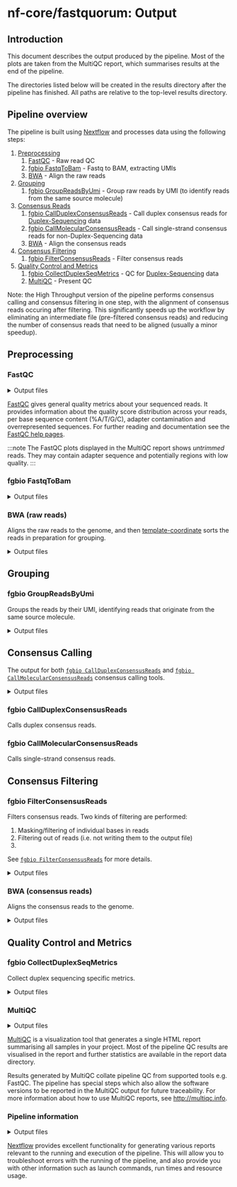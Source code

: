 # nf-core/fastquorum: Output

## Introduction

This document describes the output produced by the pipeline. Most of the plots are taken from the MultiQC report, which summarises results at the end of the pipeline.

The directories listed below will be created in the results directory after the pipeline has finished. All paths are relative to the top-level results directory.

<!-- TODO nf-core: Write this documentation describing your workflow's output -->

## Pipeline overview

The pipeline is built using [Nextflow](https://www.nextflow.io/) and processes data using the following steps:

1. [Preprocessing](#preprocessing)
   1. [FastQC](#fastqc) - Raw read QC
   2. [fgbio FastqToBam](#fgbio-fastqtobam) - Fastq to BAM, extracting UMIs
   3. [BWA](#bwa-raw-reads) - Align the raw reads
2. [Grouping](#grouping)
   1. [fgbio GroupReadsByUmi](#fgbio-groupreadsbyumi) - Group raw reads by UMI (to identify reads from the same source molecule)
3. [Consensus Reads](#consensus-calling)
   1. [fgbio CallDuplexConsensusReads](#fgbio-callduplexconsensusreads) - Call duplex consensus reads for [Duplex-Sequencing][duplex-seq-link] data
   2. [fgbio CallMolecularConsensusReads](#fgbio-callduplexconsensusreads) - Call single-strand consensus reads for non-Duplex-Sequencing data
   3. [BWA](#bwa-consensus-reads) - Align the consensus reads
4. [Consensus Filtering](#consensus-filtering)
   1. [fgbio FilterConsensusReads](#fgbio-filterconsensusreads) - Filter consensus reads
5. [Quality Control and Metrics](#quality-control-and-metrics)
   1. [fgbio CollectDuplexSeqMetrics]() - QC for [Duplex-Sequencing][duplex-seq-link] data
   2. [MultiQC](#multiqc) - Present QC

Note: the High Throughput version of the pipeline performs consensus calling and consensus filtering in one step, with the alignment of consensus reads occuring after filtering.
This significantly speeds up the workflow by eliminating an intermediate file (pre-filtered consensus reads) and reducing the number of consensus reads that need to be aligned (usually a minor speedup).

[duplex-seq-link]: https://en.wikipedia.org/wiki/Duplex_sequencing

## Preprocessing

### FastQC

<details markdown="1">
<summary>Output files</summary>

**Output directory: `{outdir}/preprocessing/fastqc/<sample>`**

- `*_fastqc.html`: [FastQC](http://www.bioinformatics.babraham.ac.uk/projects/fastqc/) report containing quality metrics.
- `*_fastqc.zip`: Zip archive containing the [FastQC](http://www.bioinformatics.babraham.ac.uk/projects/fastqc/) report, tab-delimited data file and plot images.

</details>

[FastQC](http://www.bioinformatics.babraham.ac.uk/projects/fastqc/) gives general quality metrics about your sequenced reads. It provides information about the quality score distribution across your reads, per base sequence content (%A/T/G/C), adapter contamination and overrepresented sequences. For further reading and documentation see the [FastQC help pages](http://www.bioinformatics.babraham.ac.uk/projects/fastqc/Help/).

<!-- TODO update with example plots -->

:::note
The FastQC plots displayed in the MultiQC report shows _untrimmed_ reads. They may contain adapter sequence and potentially regions with low quality.
:::

### fgbio FastqToBam

<details markdown="1">
<summary>Output files</summary>

**Output directory: `{outdir}/preprocessing/fastqtobam/<sample>`**

- '\*.unmapped.bam`
  - the unmapped BAM produced by [`fgbio FastqToBam`](http://fulcrumgenomics.github.io/fgbio/tools/latest/FastqToBam.html).
  - the `RX` [SAM tag](https://samtools.github.io/hts-specs/SAMtags.pdf) stores the raw bases for the reads unique molecular identifier (UMI)

</details>

### BWA (raw reads)

Aligns the raw reads to the genome, and then [template-coordinate](https://www.htslib.org/doc/samtools-sort.html) sorts the reads in preparation for grouping.

<details markdown="1">
<summary>Output files</summary>

**Output directory: `{outdir}/preprocessing/align_raw_bam/<sample>`**

- '\*.mapped.bam`
  - the mapped BAM produced by:
    - aligning with [`bwa mem`](https://github.com/lh3/bwa)
    - reformatted by [`fgbio ZipperBam`](http://fulcrumgenomics.github.io/fgbio/tools/latest/ZipperBam.html) (to transfer any [SAM tags](https://samtools.github.io/hts-specs/SAMtags.pdf) from the unmapped BAM to the mapped BAM, since this is not carried forward by BWA)
    - template-coordinate sorted by [`samtools sort`](http://www.htslib.org/doc/samtools.html)
  - the `RX` [SAM tag](https://samtools.github.io/hts-specs/SAMtags.pdf) stores the raw bases for the reads unique molecular identifier (UMI)

</details>

## Grouping

### fgbio GroupReadsByUmi

Groups the reads by their UMI, identifying reads that originate from the same source molecule.

<details markdown="1">
<summary>Output files</summary>

**Output directory: `{outdir}/grouping/groupreadsbyumi/<sample>`**

- '\*.mapped.bam`
  - the group BAM produced by [`fgbio GroupReadsByUmi`](http://fulcrumgenomics.github.io/fgbio/tools/latest/GroupReadsByUmi.html)
  - the `MI` [SAM tag](https://samtools.github.io/hts-specs/SAMtags.pdf) stores the molecular identifier for the read after grouping.
- '\*.grouped-family-sizes.txt'
  - the metric produced by [`fgbio GroupReadsByUmi`](http://fulcrumgenomics.github.io/fgbio/tools/latest/GroupReadsByUmi.html) that describes the distribution of tag family sizes observed during grouping ([see this link](https://fulcrumgenomics.github.io/fgbio/metrics/latest/#tagfamilysizemetric)).

</details>

## Consensus Calling

The output for both [`fgbio CallDuplexConsensusReads`](http://fulcrumgenomics.github.io/fgbio/tools/latest/CallDuplexConsensusReads.html) and [`fgbio CallMolecularConsensusReads`](http://fulcrumgenomics.github.io/fgbio/tools/latest/CallMolecularConsensusReads.html) consensus calling tools.

<details markdown="1">
<summary>Output files</summary>

**Output directory: `{outdir}/consensus_calling/called/<sample>`**

- '\*.cons.unmapped.bam`
  - the BAM with consensus calls
  - see [this description](https://github.com/fulcrumgenomics/fgbio/wiki/Developer-Note:-Tracking-Reads-through-Grouping-and-Duplex-Consensus-Calling#consensus-calling-tags) of [SAM tag](https://samtools.github.io/hts-specs/SAMtags.pdf) added to consensus reads.

</details>

### fgbio CallDuplexConsensusReads

Calls duplex consensus reads.

### fgbio CallMolecularConsensusReads

Calls single-strand consensus reads.

## Consensus Filtering

### fgbio FilterConsensusReads

Filters consensus reads.
Two kinds of filtering are performed:

1. Masking/filtering of individual bases in reads
2. Filtering out of reads (i.e. not writing them to the output file)
3.

See [`fgbio FilterConsensusReads`](http://fulcrumgenomics.github.io/fgbio/tools/latest/FilterConsensusReads.html) for more details.

<details markdown="1">
<summary>Output files</summary>

**Output directory: `{outdir}/consensus_filtering/filtered/<sample>`**

- '\*.cons.filtered.bam`
  - the BAM with filtered consensus calls produced by [`fgbio FilterConsensusReads`](http://fulcrumgenomics.github.io/fgbio/tools/latest/FilterConsensusReads.html)

</details>

### BWA (consensus reads)

Aligns the consensus reads to the genome.

<details markdown="1">
<summary>Output files</summary>

**Output directory: `{outdir}/filtering/align_consensus_bam/<sample>`**

- '\*.mapped.bam`
  - the mapped BAM produced by:
    - aligning with [`bwa mem`](https://github.com/lh3/bwa)
    - reformatted by [`fgbio ZipperBam`](http://fulcrumgenomics.github.io/fgbio/tools/latest/ZipperBam.html) (to transfer any [SAM tags](https://samtools.github.io/hts-specs/SAMtags.pdf) from the unmapped BAM to the mapped BAM, since this is not carried forward by BWA)

</details>

## Quality Control and Metrics

### fgbio CollectDuplexSeqMetrics

Collect duplex sequencing specific metrics.

<details markdown="1">
<summary>Output files</summary>

**Output directory: `{outdir}/metrics/duplex_seq/<sample>`**

Metrics produced by [`fgbio CollectDuplexSeqMetrics`](http://fulcrumgenomics.github.io/fgbio/tools/latest/CollectDuplexSeqMetrics.html):

- `*.family_sizes.txt*` - metrics on the frequency of different types of families of different sizes
- `*.duplex_family_sizes.txt*`- metrics on the frequency of duplex tag families by the number of observations from each strand
- `*.duplex_yield_metrics.txt*`- summary QC metrics produced using 5%, 10%, 15%...100% of the data
- `*.umi_counts.txt*`- metrics on the frequency of observations of UMIs within reads and tag families
- `*.duplex_qc.pdf*`- a series of plots generated from the preceding metrics files for visualization
- `*.duplex_umi_counts.txt*`- (optional) metrics on the frequency of observations of duplex UMIs within reads and tag families. This file is only produced _if_ the `--duplex-umi-counts` option is used as it requires significantly more memory to track all pairs of UMIs seen when a large number of UMI sequences are present.

</details>

### MultiQC

<details markdown="1">
<summary>Output files</summary>

- `multiqc/`
  - `multiqc_report.html`: a standalone HTML file that can be viewed in your web browser.
  - `multiqc_data/`: directory containing parsed statistics from the different tools used in the pipeline.
  - `multiqc_plots/`: directory containing static images from the report in various formats.

</details>

[MultiQC](http://multiqc.info) is a visualization tool that generates a single HTML report summarising all samples in your project. Most of the pipeline QC results are visualised in the report and further statistics are available in the report data directory.

Results generated by MultiQC collate pipeline QC from supported tools e.g. FastQC. The pipeline has special steps which also allow the software versions to be reported in the MultiQC output for future traceability. For more information about how to use MultiQC reports, see <http://multiqc.info>.

### Pipeline information

<details markdown="1">
<summary>Output files</summary>

- `pipeline_info/`
  - Reports generated by Nextflow: `execution_report.html`, `execution_timeline.html`, `execution_trace.txt` and `pipeline_dag.dot`/`pipeline_dag.svg`.
  - Reports generated by the pipeline: `pipeline_report.html`, `pipeline_report.txt` and `software_versions.yml`. The `pipeline_report*` files will only be present if the `--email` / `--email_on_fail` parameter is used when running the pipeline.
  - Reformatted samplesheet files used as input to the pipeline: `samplesheet.valid.csv`.
  - Parameters used by the pipeline run: `params.json`.

</details>

[Nextflow](https://www.nextflow.io/docs/latest/tracing.html) provides excellent functionality for generating various reports relevant to the running and execution of the pipeline. This will allow you to troubleshoot errors with the running of the pipeline, and also provide you with other information such as launch commands, run times and resource usage.
